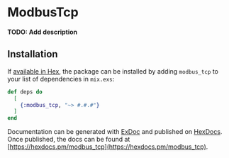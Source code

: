 # ModbusTcp

**TODO: Add description**

## Installation

If [available in Hex](https://hex.pm/docs/publish), the package can be installed
by adding `modbus_tcp` to your list of dependencies in `mix.exs`:

```elixir
def deps do
  [
    {:modbus_tcp, "~> #.#.#"}
  ]
end
```

Documentation can be generated with [ExDoc](https://github.com/elixir-lang/ex_doc)
and published on [HexDocs](https://hexdocs.pm). Once published, the docs can
be found at [https://hexdocs.pm/modbus_tcp](https://hexdocs.pm/modbus_tcp).

